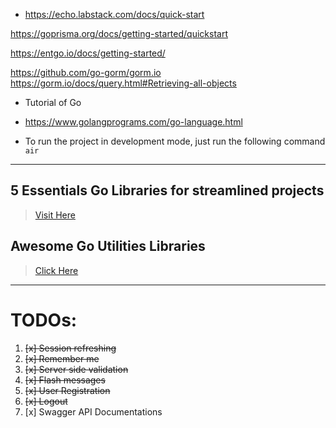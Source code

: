 - https://echo.labstack.com/docs/quick-start

https://goprisma.org/docs/getting-started/quickstart

https://entgo.io/docs/getting-started/


https://github.com/go-gorm/gorm.io
https://gorm.io/docs/query.html#Retrieving-all-objects


- Tutorial of Go
- https://www.golangprograms.com/go-language.html

- To run the project in development mode, just run the following command
 ``air``
-----

## 5 Essentials Go Libraries for streamlined projects
> [Visit Here](https://medium.com/@unidoclib/5-essential-go-libraries-for-streamlined-projects-b53d671574f)


## Awesome Go Utilities Libraries
> [Click Here](https://awesome-go.com/utilities/)
----
# TODOs:
1. ~~[x] Session refreshing~~
2. ~~[x] Remember me~~
3. ~~[x] Server side validation~~
4. ~~[x] Flash messages~~
5. ~~[x] User Registration~~
6. ~~[x] Logout~~
7. [x] Swagger API Documentations
